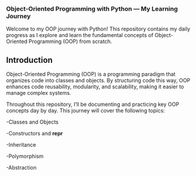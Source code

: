 ### Object-Oriented Programming with Python — My Learning Journey

Welcome to my OOP journey with Python! This repository contains my daily progress as I explore and learn the fundamental concepts of Object-Oriented Programming (OOP) from scratch.

## Introduction

Object-Oriented Programming (OOP) is a programming paradigm that organizes code into classes and objects. By structuring code this way, OOP enhances code reusability, modularity, and scalability, making it easier to manage complex systems.

Throughout this repository, I’ll be documenting and practicing key OOP concepts day by day. This journey will cover the following topics:

-Classes and Objects

-Constructors and __repr__

-Inheritance

-Polymorphism

-Abstraction
